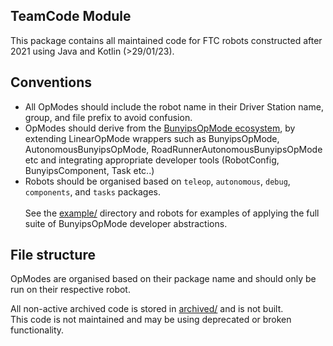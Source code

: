 ## TeamCode Module

This package contains all maintained code for FTC robots constructed after 2021 using Java and
Kotlin (>29/01/23).

## Conventions

- All OpModes should include the robot name in their Driver Station name, group, and file prefix
  to avoid confusion.
- OpModes should derive from
  the [BunyipsOpMode ecosystem](https://github.com/Murray-Bridge-Bunyips/BunyipsFTC/tree/stable/TeamCode/src/main/java/org/firstinspires/ftc/teamcode/example),
  by extending
  LinearOpMode wrappers such as BunyipsOpMode, AutonomousBunyipsOpMode,
  RoadRunnerAutonomousBunyipsOpMode etc and integrating appropriate developer tools (RobotConfig,
  BunyipsComponent, Task etc..)
- Robots should be organised based on `teleop`, `autonomous`, `debug`, `components`, and `tasks`
  packages.<br><br>
  See the [example/](example/) directory and robots for examples of applying the full suite of
  BunyipsOpMode developer abstractions.

## File structure

OpModes are organised based on their package name and should only be run on their respective robot.

All non-active archived code is stored in [archived/](../../../../../../../../archived/) and is not
built.  
This code is not maintained and may be using deprecated or broken functionality.
